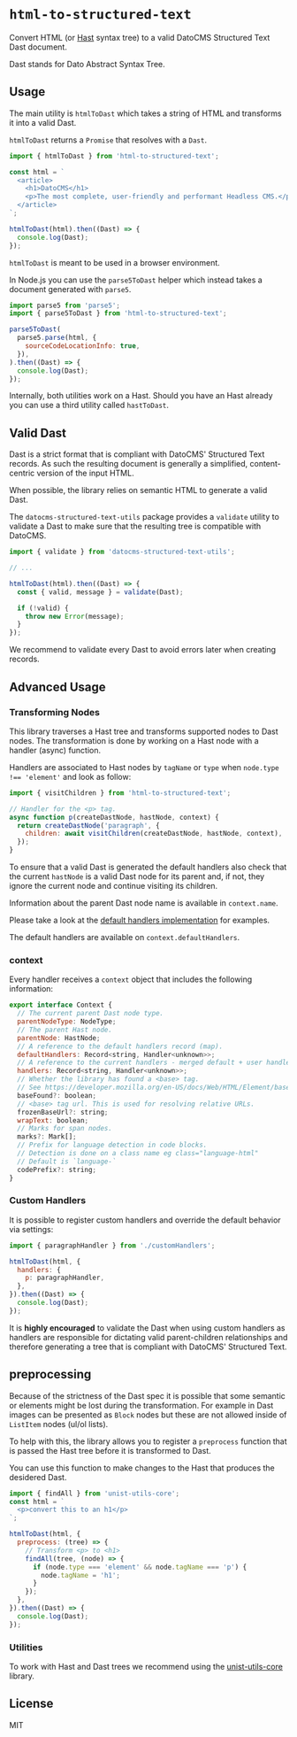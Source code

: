# `html-to-structured-text`

Convert HTML (or [Hast](https://github.com/syntax-tree/hast) syntax tree) to a valid DatoCMS Structured Text Dast document.

Dast stands for Dato Abstract Syntax Tree.

## Usage

The main utility is `htmlToDast` which takes a string of HTML and transforms it into a valid Dast.

`htmlToDast` returns a `Promise` that resolves with a `Dast`.

```js
import { htmlToDast } from 'html-to-structured-text';

const html = `
  <article>
    <h1>DatoCMS</h1>
    <p>The most complete, user-friendly and performant Headless CMS.</p>
  </article>
`;

htmlToDast(html).then((Dast) => {
  console.log(Dast);
});
```

`htmlToDast` is meant to be used in a browser environment.

In Node.js you can use the `parse5ToDast` helper which instead takes a document generated with `parse5`.

```js
import parse5 from 'parse5';
import { parse5ToDast } from 'html-to-structured-text';

parse5ToDast(
  parse5.parse(html, {
    sourceCodeLocationInfo: true,
  }),
).then((Dast) => {
  console.log(Dast);
});
```

Internally, both utilities work on a Hast. Should you have an Hast already you can use a third utility called `hastToDast`.

## Valid Dast

Dast is a strict format that is compliant with DatoCMS' Structured Text records. As such the resulting document is generally a simplified, content-centric version of the input HTML.

When possible, the library relies on semantic HTML to generate a valid Dast.

The `datocms-structured-text-utils` package provides a `validate` utility to validate a Dast to make sure that the resulting tree is compatible with DatoCMS.

```js
import { validate } from 'datocms-structured-text-utils';

// ...

htmlToDast(html).then((Dast) => {
  const { valid, message } = validate(Dast);

  if (!valid) {
    throw new Error(message);
  }
});
```

We recommend to validate every Dast to avoid errors later when creating records.

## Advanced Usage

### Transforming Nodes

This library traverses a Hast tree and transforms supported nodes to Dast nodes. The transformation is done by working on a Hast node with a handler (async) function.

Handlers are associated to Hast nodes by `tagName` or `type` when `node.type !== 'element'` and look as follow:

```js
import { visitChildren } from 'html-to-structured-text';

// Handler for the <p> tag.
async function p(createDastNode, hastNode, context) {
  return createDastNode('paragraph', {
    children: await visitChildren(createDastNode, hastNode, context),
  });
}
```

To ensure that a valid Dast is generated the default handlers also check that the current `hastNode` is a valid Dast node for its parent and, if not, they ignore the current node and continue visiting its children.

Information about the parent Dast node name is available in `context.name`.

Please take a look at the [default handlers implementation](./handlers.ts) for examples.

The default handlers are available on `context.defaultHandlers`.

### context

Every handler receives a `context` object that includes the following information:

```js
export interface Context {
  // The current parent Dast node type.
  parentNodeType: NodeType;
  // The parent Hast node.
  parentNode: HastNode;
  // A reference to the default handlers record (map).
  defaultHandlers: Record<string, Handler<unknown>>;
  // A reference to the current handlers - merged default + user handlers.
  handlers: Record<string, Handler<unknown>>;
  // Whether the library has found a <base> tag.
  // See https://developer.mozilla.org/en-US/docs/Web/HTML/Element/base
  baseFound?: boolean;
  // <base> tag url. This is used for resolving relative URLs.
  frozenBaseUrl?: string;
  wrapText: boolean;
  // Marks for span nodes.
  marks?: Mark[];
  // Prefix for language detection in code blocks.
  // Detection is done on a class name eg class="language-html"
  // Default is `language-`
  codePrefix?: string;
}
```

### Custom Handlers

It is possible to register custom handlers and override the default behavior via settings:

```js
import { paragraphHandler } from './customHandlers';

htmlToDast(html, {
  handlers: {
    p: paragraphHandler,
  },
}).then((Dast) => {
  console.log(Dast);
});
```

It is **highly encouraged** to validate the Dast when using custom handlers as handlers are responsible for dictating valid parent-children relationships and therefore generating a tree that is compliant with DatoCMS' Structured Text.

## preprocessing

Because of the strictness of the Dast spec it is possible that some semantic or elements might be lost during the transformation. For example in Dast images can be presented as `Block` nodes but these are not allowed inside of `ListItem` nodes (ul/ol lists).

To help with this, the library allows you to register a `preprocess` function that is passed the Hast tree before it is transformed to Dast.

You can use this function to make changes to the Hast that produces the desidered Dast.

```js
import { findAll } from 'unist-utils-core';
const html = `
  <p>convert this to an h1</p>
`;

htmlToDast(html, {
  preprocess: (tree) => {
    // Transform <p> to <h1>
    findAll(tree, (node) => {
      if (node.type === 'element' && node.tagName === 'p') {
        node.tagName = 'h1';
      }
    });
  },
}).then((Dast) => {
  console.log(Dast);
});
```

### Utilities

To work with Hast and Dast trees we recommend using the [unist-utils-core](https://www.npmjs.com/package/unist-utils-core) library.

## License

MIT
